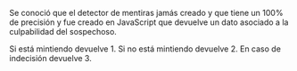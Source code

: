 Se conoció que el detector de mentiras jamás creado y que tiene un 100% de precisión y fue creado en JavaScript que devuelve un dato asociado a la culpabilidad del sospechoso.

Si está mintiendo devuelve 1.
Si no está mintiendo devuelve 2.
En caso de indecisión devuelve 3.
